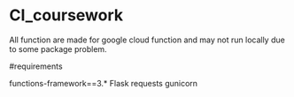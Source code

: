 # CI_coursework

All function are made for google cloud function and may not run locally due to some package problem.

#requirements


functions-framework==3.*
Flask
requests
gunicorn
